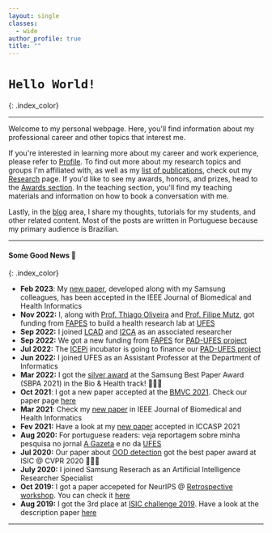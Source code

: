 ```yaml
---
layout: single
classes:
  - wide
author_profile: true
title: ""
---
```


# <i class="fas fa-code"></i> `Hello World!` <i class="fas fa-code"></i>
{: .index_color}

___

Welcome to my personal webpage. Here, you'll find information about my professional career and other topics that interest me.

If you're interested in learning more about my career and work experience, please refer to [Profile](profile). To find out more about my research topics and groups I'm affiliated with, as well as my [list of publications](/research/#list-of-publications), check out my [Research](research) page. If you'd like to see my awards, honors, and prizes, head to the [Awards section](awards). In the teaching section, you'll find my teaching materials and information on how to book a conversation with me.

Lastly, in the [blog](blog) area, I share my thoughts, tutorials for my students, and other related content. Most of the posts are written in Portuguese because my primary audience is Brazilian.

___

#### Some Good News 📰
{: .index_color}


+ <span class="news"> <span class="index_color"> **Feb 2023**: </span> My [new paper](https://ieeexplore.ieee.org/document/10057982), developed along with my Samsung colleagues, has been accepted in the IEEE Journal of Biomedical and Health Informatics </span>
+ <span class="news"> <span class="index_color"> **Nov 2022:** </span> I, along with [Prof. Thiago Oliveira](http://www.inf.ufes.br/~todsantos/home-2) and [Prof. Filipe Mutz](http://www.fmtz.com.br/about/), got funding from [FAPES](https://fapes.es.gov.br/) to build a health research lab at [UFES](https://ufes.br/)</span>
+ <span class="news"> <span class="index_color"> **Sep 2022:** </span> I joined [LCAD](http://www.lcad.inf.ufes.br/) and [I2CA](http://i2ca.ai/) as an associated researcher </span>
+ <span class="news"> <span class="index_color"> **Sep 2022:** </span> We got a new funding from [FAPES](https://fapes.es.gov.br/) for [PAD-UFES project](/projects/skin_cancer_diagnosis/)</span>
+ <span class="news"> <span class="index_color"> **Jul 2022:** </span> The [ICEPi](https://icepi.es.gov.br/) incubator is going to finance our [PAD-UFES project](/projects/skin_cancer_diagnosis/)  </span>
+ <span class="news"> <span class="index_color"> **Jun 2022:** </span> I joined UFES as an Assistant Professor at the Department of Informatics </span>
+ <span class="news"> <span class="index_color"> **Mar 2022:** </span> I got the [silver award](https://www.linkedin.com/feed/update/urn:li:share:6907384896474742785?utm_source=linkedin_share&utm_medium=member_desktop_share&utm_content=post) at the Samsung Best Paper Award (SBPA 2021) in the Bio & Health track! 🎉🎉🎉 </span>
+ <span class="news"> <span class="index_color"> **Oct 2021**: </span> I got a new paper accepted at the [BMVC 2021](https://www.bmvc2021.com/). Check our paper page [here](https://cyclempi.github.io/) </span>
+ <span class="news"> <span class="index_color"> **Mar 2021**: </span> Check my [new paper](https://ieeexplore.ieee.org/document/9364366) in IEEE Journal of Biomedical and Health Informatics </span>
+ <span class="news"> <span class="index_color"> **Fev 2021:** </span> Have a look at my [new paper](https://arxiv.org/pdf/2102.11771.pdf) accepted in ICCASP 2021 </span>
+ <span class="news"> <span class="index_color"> **Aug 2020:** </span> For portuguese readers: veja reportagem sobre minha pesquisa no jornal [A Gazeta](https://www.agazeta.com.br/revista-ag/vida/aluno-da-ufes-ganha-premio-por-software-que-auxilia-na-deteccao-de-cancer-de-pele-0820) e no da [UFES](http://www.ufes.br/conteudo/software-que-auxilia-na-deteccao-de-cancer-de-pele-recebe-premio-internacional) </span>
+ <span class="news"> <span class="index_color">**Jul 2020:** </span> Our paper about [OOD detection](http://openaccess.thecvf.com/content_CVPRW_2020/papers/w42/Pacheco_On_Out-of-Distribution_Detection_Algorithms_With_Deep_Neural_Skin_Cancer_Classifiers_CVPRW_2020_paper.pdf) got the best paper award at ISIC @ CVPR 2020 🎉🎉🎉 
+ <span class="news"> <span class="index_color"> **July 2020:** </span> I joined Samsung Reserach as an Artificial Intelligence Researcher Specialist
+ <span class="news"> <span class="index_color"> **Oct 2019:** </span> I got a paper accepeted for NeurIPS @ [Retrospective workshop](https://ml-retrospectives.github.io/neurips2019/schedule/). You can check it [here](https://ml-retrospectives.github.io/neurips2019/assets/pdfs/Recent_advances_in_deep_learning_applied_to_skin_cancer_detection.pdf)</span>
+ <span class="news"> <span class="index_color"> **Aug 2019:** </span> I got the 3rd place at [ISIC challenge 2019](http://challenge2019.isic-archive.com). Have a look at the description paper [here](https://arxiv.org/pdf/1909.04525.pdf) </span>


___
